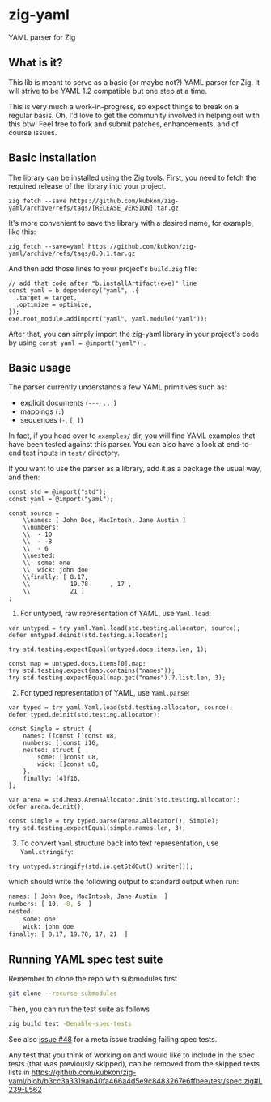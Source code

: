 # zig-yaml

YAML parser for Zig

## What is it?

This lib is meant to serve as a basic (or maybe not?) YAML parser for Zig. It will strive to be YAML 1.2 compatible
but one step at a time.

This is very much a work-in-progress, so expect things to break on a regular basis. Oh, I'd love to get the
community involved in helping out with this btw! Feel free to fork and submit patches, enhancements, and of course
issues.


## Basic installation

The library can be installed using the Zig tools. First, you need to fetch the required release of the library into your project. 
```
zig fetch --save https://github.com/kubkon/zig-yaml/archive/refs/tags/[RELEASE_VERSION].tar.gz
```

It's more convenient to save the library with a desired name, for example, like this:
```
zig fetch --save=yaml https://github.com/kubkon/zig-yaml/archive/refs/tags/0.0.1.tar.gz
```

And then add those lines to your project's `build.zig` file:
```
// add that code after "b.installArtifact(exe)" line
const yaml = b.dependency("yaml", .{
  .target = target,
  .optimize = optimize,
});
exe.root_module.addImport("yaml", yaml.module("yaml"));
```

After that, you can simply import the zig-yaml library in your project's code by using `const yaml = @import("yaml");`.


## Basic usage

The parser currently understands a few YAML primitives such as:
* explicit documents (`---`, `...`)
* mappings (`:`)
* sequences (`-`, `[`, `]`)

In fact, if you head over to `examples/` dir, you will find YAML examples that have been tested against this
parser. You can also have a look at end-to-end test inputs in `test/` directory.

If you want to use the parser as a library, add it as a package the usual way, and then:

```zig
const std = @import("std");
const yaml = @import("yaml");

const source =
    \\names: [ John Doe, MacIntosh, Jane Austin ]
    \\numbers:
    \\  - 10
    \\  - -8
    \\  - 6
    \\nested:
    \\  some: one
    \\  wick: john doe
    \\finally: [ 8.17,
    \\           19.78      , 17 ,
    \\           21 ]
;
```

1. For untyped, raw representation of YAML, use `Yaml.load`:

```zig
var untyped = try yaml.Yaml.load(std.testing.allocator, source);
defer untyped.deinit(std.testing.allocator);

try std.testing.expectEqual(untyped.docs.items.len, 1);

const map = untyped.docs.items[0].map;
try std.testing.expect(map.contains("names"));
try std.testing.expectEqual(map.get("names").?.list.len, 3);
```

2. For typed representation of YAML, use `Yaml.parse`:

```zig
var typed = try yaml.Yaml.load(std.testing.allocator, source);
defer typed.deinit(std.testing.allocator);

const Simple = struct {
    names: []const []const u8,
    numbers: []const i16,
    nested: struct {
        some: []const u8,
        wick: []const u8,
    },
    finally: [4]f16,
};

var arena = std.heap.ArenaAllocator.init(std.testing.allocator);
defer arena.deinit();

const simple = try typed.parse(arena.allocator(), Simple);
try std.testing.expectEqual(simple.names.len, 3);
```

3. To convert `Yaml` structure back into text representation, use `Yaml.stringify`:

```zig
try untyped.stringify(std.io.getStdOut().writer());
```

which should write the following output to standard output when run:

```sh
names: [ John Doe, MacIntosh, Jane Austin  ]
numbers: [ 10, -8, 6  ]
nested:
    some: one
    wick: john doe
finally: [ 8.17, 19.78, 17, 21  ]
```

## Running YAML spec test suite

Remember to clone the repo with submodules first

```sh
git clone --recurse-submodules
```

Then, you can run the test suite as follows

```sh
zig build test -Denable-spec-tests
```

See also [issue #48](https://github.com/kubkon/zig-yaml/issues/48) for a meta issue tracking failing spec tests.

Any test that you think of working on and would like to include in the spec tests (that was previously skipped), can be removed from the skipped tests lists in https://github.com/kubkon/zig-yaml/blob/b3cc3a3319ab40fa466a4d5e9c8483267e6ffbee/test/spec.zig#L239-L562
